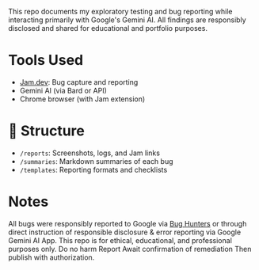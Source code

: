 This repo documents my exploratory testing and bug reporting while interacting primarily with Google's Gemini AI. All findings are responsibly disclosed and shared for educational and portfolio purposes.

# Tools Used
- [Jam.dev](https://jam.dev): Bug capture and reporting
- Gemini AI (via Bard or API)
- Chrome browser (with Jam extension)

# 📁 Structure
- `/reports`: Screenshots, logs, and Jam links
- `/summaries`: Markdown summaries of each bug
- `/templates`: Reporting formats and checklists

# Notes
All bugs were responsibly reported to Google via [Bug Hunters](https://bughunters.google.com/) or through direct instruction of responsible disclosure & error reporting via Google Gemini AI App. This repo is for ethical, educational, and professional purposes only. 
Do no harm
Report 
Await confirmation of remediation
Then publish with authorization. 



